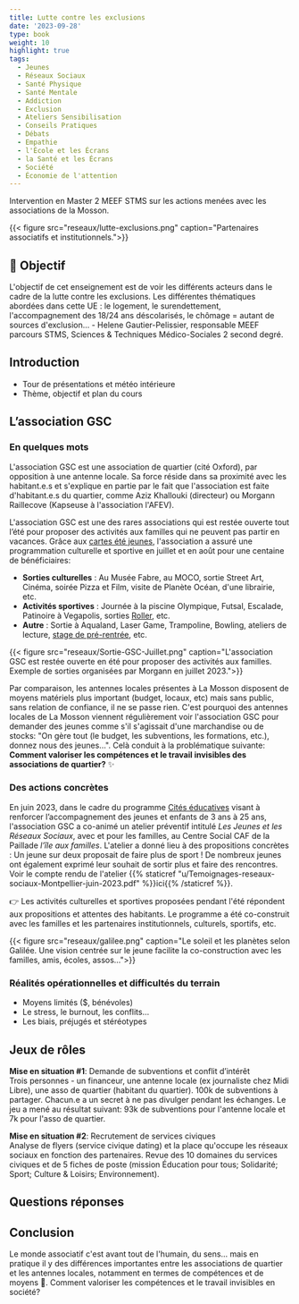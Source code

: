 ```yaml
---
title: Lutte contre les exclusions
date: '2023-09-28'
type: book
weight: 10
highlight: true
tags:
  - Jeunes
  - Réseaux Sociaux
  - Santé Physique
  - Santé Mentale
  - Addiction
  - Exclusion
  - Ateliers Sensibilisation
  - Conseils Pratiques
  - Débats
  - Empathie
  - l'École et les Écrans
  - la Santé et les Écrans
  - Société
  - Économie de l'attention
---
```


Intervention en Master 2 MEEF STMS sur les actions menées avec les associations de la Mosson.

<!--more-->

{{< figure src="reseaux/lutte-exclusions.png" caption="Partenaires associatifs et institutionnels.">}}

## 🎯 Objectif

L'objectif de cet enseignement est de voir les différents acteurs dans le cadre de la lutte contre les exclusions. Les différentes thématiques abordées dans cette UE : le logement, le surendettement, l'accompagnement des 18/24 ans déscolarisés, le chômage = autant de sources d'exclusion…  - Helene Gautier-Pelissier, responsable MEEF parcours STMS, Sciences & Techniques Médico-Sociales 2 second degré.

## Introduction

- Tour de présentations et météo intérieure
- Thème, objectif et plan du cours

## L’association GSC

### En quelques mots

L'association GSC est une association de quartier (cité Oxford), par opposition à une antenne locale. Sa force réside dans sa proximité avec les habitant.e.s et s'explique en partie par le fait que l'association est faite d'habitant.e.s du quartier, comme Aziz Khallouki (directeur) ou Morgann Raillecove (Kapseuse à l'association l'AFEV).

L'association GSC est une des rares associations qui est restée ouverte tout l’été pour proposer des activités aux familles qui ne peuvent pas partir en vacances. Grâce aux [cartes été jeunes](https://www.montpellier.fr/1830-carte-ete-jeunes.htm), l'association a assuré une programmation culturelle et sportive en juillet et en août pour une centaine de bénéficiaires: 
- <b>Sorties culturelles</b> : Au Musée Fabre, au MOCO, sortie Street Art, Cinéma, soirée Pizza et Film, visite de Planète Océan, d'une librairie, etc.
- <b>Activités sportives</b> : Journée à la piscine Olympique, Futsal, Escalade, Patinoire à Vegapolis, sorties [Roller](https://www.mtpcours.fr/p/roller-dance-montpellier/), etc.
- <b>Autre</b> : Sortie à Aqualand, Laser Game, Trampoline, Bowling, ateliers de lecture, [stage de pré-rentrée](https://www.mtpcours.fr/p/stage-maths-montpellier/), etc.

{{< figure src="reseaux/Sortie-GSC-Juillet.png" caption="L'association GSC est restée ouverte en été pour proposer des activités aux familles. Exemple de sorties organisées par Morgann en juillet 2023.">}}

Par comparaison, les antennes locales présentes à La Mosson disposent de moyens matériels plus important (budget, locaux, etc) mais sans public, sans relation de confiance, il ne se passe rien. C'est pourquoi des antennes locales de La Mosson viennent régulièrement voir l'association GSC pour demander des jeunes comme s'il s'agissait d'une marchandise ou de stocks: "On gère tout (le budget, les subventions, les formations, etc.), donnez nous des jeunes...". Celà conduit à la problématique suivante: <b>Comment valoriser les compétences et le travail invisibles des associations de quartier?</b> ✨

### Des actions concrètes

En juin 2023, dans le cadre du programme [Cités éducatives](https://www.citeseducatives.fr/) visant à renforcer l’accompagnement des jeunes et enfants de 3 ans à 25 ans, l'association GSC a co-animé un atelier préventif intitulé <i>Les Jeunes et les Réseaux Sociaux</i>, avec et pour les familles, au Centre Social CAF de la Paillade <i>l’île aux familles</i>. L'atelier a donné lieu à des propositions concrètes : Un jeune sur deux proposait de faire plus de sport ! De nombreux jeunes ont également exprimé leur souhait de sortir plus et faire des rencontres. Voir le compte rendu de l'atelier {{% staticref "u/Temoignages-reseaux-sociaux-Montpellier-juin-2023.pdf" %}}ici{{% /staticref %}}.

👉 Les activités culturelles et sportives proposées pendant l'été répondent aux propositions et attentes des habitants. Le programme a été co-construit avec les familles et les partenaires institutionnels, culturels, sportifs, etc.

{{< figure src="reseaux/galilee.png" caption="Le soleil et les planètes selon Galilée. Une vision centrée sur le jeune facilite la co-construction avec les familles, amis, écoles, assos...">}}

### Réalités opérationnelles et difficultés du terrain

- Moyens limités ($, bénévoles)
- Le stress, le burnout, les conflits…
- Les biais, préjugés et stéréotypes

## Jeux de rôles

<b>Mise en situation #1</b>: Demande de subventions et conflit d’intérêt <br>
Trois personnes - un financeur, une antenne locale (ex journaliste chez Midi Libre), une asso de quartier (habitant du quartier). 100k de subventions à partager.
Chacun.e a un secret à ne pas divulger pendant les échanges. Le jeu a mené au résultat suivant: 93k de subventions pour l'antenne locale et 7k pour l'asso de quartier.

<b>Mise en situation #2</b>: Recrutement de services civiques <br>
Analyse de flyers (service civique dating) et la place qu'occupe les réseaux sociaux en fonction des partenaires. Revue des 10 domaines du services civiques et de 5 fiches de poste (mission Éducation pour tous; Solidarité; Sport; Culture & Loisirs; Environnement).

## Questions réponses

## Conclusion
Le monde associatif c'est avant tout de l'humain, du sens... mais en pratique il y des différences importantes entre les associations de quartier et les antennes locales, notamment en termes de compétences et de moyens 🍰. Comment valoriser les compétences et le travail invisibles en société?